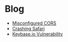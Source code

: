 # Blog
- [Misconfigured CORS](/misconfigured-cors)
- [Crashing Safari](/crash-safari-com)
- [Keybase.io Vulnerability](/keybase-io-vulnerability)